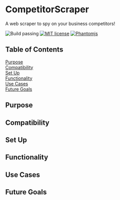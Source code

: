 # CompetitorScraper
A web scraper to spy on your business competitors!

![Build passing](https://img.shields.io/badge/build-passing-brightgreen.svg)
[![MIT license](https://img.shields.io/badge/license-MIT-blue.svg)](https://github.com/isaiahnields/SearchQueue/blob/master/LICENSE)
[![Phantomjs](https://img.shields.io/badge/phantomjs-2.1.1-800080.svg)](http://phantomjs.org/)

## Table of Contents

[Purpose](#purpose)<br />
[Compatibility](#compatibility)<br />
[Set Up](#set-up)<br />
[Functionality](#functionality)<br />
[Use Cases](#use-cases)<br />
[Future Goals](#future-goals)<br />

## Purpose

## Compatibility

## Set Up

## Functionality

## Use Cases

## Future Goals

